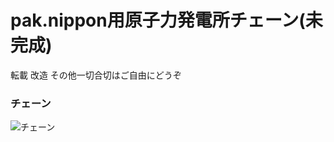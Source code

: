 # pak.nippon用原子力発電所チェーン(未完成)

転載 改造 その他一切合切はご自由にどうぞ

### チェーン
![チェーン](https://raw.githubusercontent.com/wiki/wa-st/np-nuclear/chain.png)

